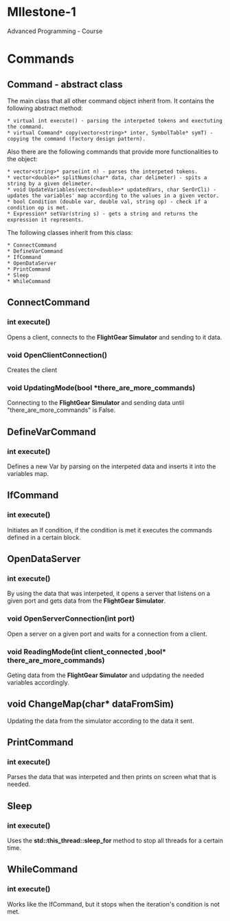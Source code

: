 # MIlestone-1
Advanced Programming - Course

# Commands
## Command - abstract class

The main class that all other command object inherit from.
It contains the following abstract method:

    * virtual int execute() - parsing the interpeted tokens and exectuting the command.
    * virtual Command* copy(vector<string>* inter, SymbolTable* symT) - copying the command (factory design pattern).

Also there are the following commands that provide more functionalities to the object:

    * vector<string>* parse(int n) - parses the interpeted tokens.
    * vector<double>* splitNums(char* data, char delimeter) - spits a string by a given delimeter.
    * void UpdateVariables(vector<double>* updatedVars, char SerOrCli) - updates the variables' map according to the values in a given vector.
    * bool Condition (double var, double val, string op) - check if a condition op is met.
    * Expression* setVar(string s) - gets a string and returns the expression it represents.


The following classes inherit from this class:

    * ConnectCommand
    * DefineVarCommand
    * IfCommand
    * OpenDataServer
    * PrintCommand
    * Sleep
    * WhileCommand

## ConnectCommand
### int execute()
Opens a client, connects to the **FlightGear Simulator** and sending to it data.

### void OpenClientConnection()
Creates the client

### void UpdatingMode(bool \*there_are_more_commands)
Connecting to the **FlightGear Simulator** and sending data until "there_are_more_commands" is False.

## DefineVarCommand
### int execute()
Defines a new Var by parsing on the interpeted data and inserts it into the variables map.

## IfCommand
### int execute()
Initiates an If condition, if the condition is met it executes the commands defined in a certain block.

## OpenDataServer
### int execute()
By using the data that was interpeted, it opens a server that listens on a given port and gets data from the **FlightGear Simulator**.

### void OpenServerConnection(int port)
Open a server on a given port and waits for a connection from a client.

### void ReadingMode(int client_connected ,bool* there_are_more_commands)
Geting data from the **FlightGear Simulator** and udpdating the needed variables accordingly.

## void ChangeMap(char* dataFromSim)
Updating the data from the simulator according to the data it sent.

## PrintCommand
### int execute()
Parses the data that was interpeted and then prints on screen what that is needed.

## Sleep
### int execute()
Uses the **std::this_thread::sleep_for** method to stop all threads for a certain time.

## WhileCommand
### int execute()
Works like the IfCommand, but it stops when the iteration's condition is not met.
